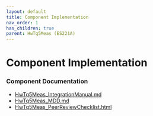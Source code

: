 ```yaml
---
layout: default
title: Component Implementation
nav_order: 1
has_children: true
parent: HwTq5Meas (ES221A)
---
```

# Component Implementation
### Component Documentation

- [HwTq5Meas_IntegrationManual.md](doc/HwTq5Meas_IntegrationManual.md)
- [HwTq5Meas_MDD.md](doc/HwTq5Meas_MDD.md)
- [HwTq5Meas_PeerReviewChecklist.html](doc/HwTq5Meas_PeerReviewChecklist.html)

